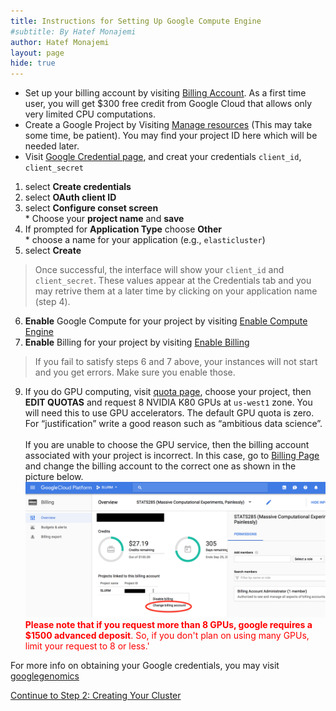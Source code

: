 ```yaml
---
title: Instructions for Setting Up Google Compute Engine 
#subtitle: By Hatef Monajemi
author: Hatef Monajemi
layout: page
hide: true
---
```


* Set up your billing account by visiting [Billing Account](https://console.cloud.google.com/billing). As a first time user, you will get $300 free credit from Google Cloud that allows only very limited CPU computations.
* <a id="proj-id"></a> Create a Google Project by Visiting [Manage resources](https://console.cloud.google.com/cloud-resource-manager?_ga=2.13784503.-1419916998.1496658742) (This may take some time, be patient). You may find your project ID here which will be needed later.    
* <a id="gce-cred"></a>Visit [Google Credential page](https://console.cloud.google.com/project/_/apiui/credential), and creat your credentials `client_id`, `client_secret`
1. select **Create credentials**
2. select **OAuth client ID**
3. select  **Configure conset screen**   
            * Choose your **project name** and **save**
4. If prompted for **Application Type** choose **Other**    
            * choose a name for your application (e.g., `elasticluster`)
5. select **Create** 
> Once successful, the interface will show your `client_id`  and `client_secret`.
> These values appear at the Credentials tab and you may retrive them at a later time by clicking on your application name (step 4).
6. **Enable** Google Compute for your project by visiting  [Enable Compute Engine](https://console.developers.google.com/apis/api/compute.googleapis.com)
7. **Enable** Billing for your project by visiting [Enable Billing](https://console.developers.google.com/projectselector/billing/enable?redirect=https:%2F%2Fdevelopers.google.com%2Fplaces%2Fweb-service%2Fusage%3FdialogOnLoad%3Dbilling-enabled)
<!-- 8. Go to [Metadata](https://console.cloud.google.com/compute/metadata/sshKeys) and add your `~/.ssh/id_rsa.pub` contents to SSH Keys on Google. -->
> If you fail to satisfy steps 6 and 7 above, your instances will not start and you get errors. Make sure you enable those.
9. If you do GPU computing, visit [quota page](https://console.cloud.google.com/projectselector/iam-admin/quotas), choose your project, then **EDIT QUOTAS** and request 8 NVIDIA K80 GPUs at `us-west1` zone. You will need this to use GPU accelerators. The default GPU quota is zero. For “justification” write a good reason such as “ambitious data science”.   
<br>If you are unable to choose the GPU service, then the billing account associated with your project is incorrect. In this case, go to [Billing Page](https://console.cloud.google.com/billing) and change the billing account to the correct one as shown in the picture below.   
    <img src="../assets/images/billing-change.png" width="600" /><br><span style="color:red"> **Please note that if you request more than 8 GPUs, google requires a $1500 advanced deposit**. So, if you don't plan on using many GPUs, limit your request to 8 or less.' </span>

For more info on obtaining your Google credentials, you may visit [googlegenomics](http://googlegenomics.readthedocs.io/en/latest/use_cases/setup_gridengine_cluster_on_compute_engine/)     


[Continue to Step 2: Creating Your Cluster](elasticluster-clusterjob-model#part-2-create-your-cluster-using-elasticluster)
